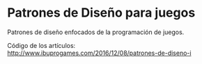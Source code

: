 # Patrones de Diseño para juegos

Patrones de diseño enfocados de la programación de juegos.

Código de los artículos: http://www.ibuprogames.com/2016/12/08/patrones-de-diseno-i
